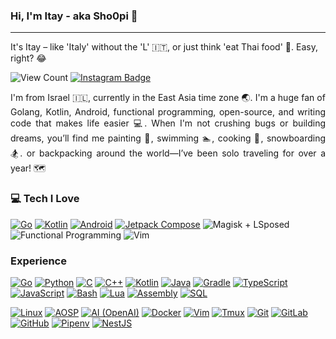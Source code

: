 ### Hi, I'm Itay - aka Sho0pi 👋

---
It's Itay – like 'Italy' without the 'L' 🇮🇹, or just think 'eat Thai food' 🍜. Easy, right? 😂

![View Count](https://komarev.com/ghpvc/?username=Sho0pi) [![Instagram Badge](https://img.shields.io/badge/itay.png-white?style=flat&logo=instagram&logoColor=e84393)](https://instagram.com/itay.png) 

<!--- [![Buy Me a Coffee Badge](https://img.shields.io/badge/Support-fedd03?style=flat&labelColor=fedd03&logo=buy-me-a-coffee&logoColor=black)](https://www.buymeacoffee.com/sho0pi) [![Ko-Fi  Badge](https://img.shields.io/badge/Support-F16061?style=flat&labelColor=F16061&logo=ko-fi&logoColor=white)](https://www.ko-fi.com/sho0pi) --->

<p align="justify"> 
I'm from Israel 🇮🇱, currently in the East Asia time zone 🌏. I'm a huge fan of Golang, Kotlin, Android, functional programming, open-source, and writing code that makes life easier 💻. When I'm not crushing bugs or building dreams, you’ll find me painting 🎨, swimming 🏊, cooking 🍳, snowboarding 🏂. or backpacking around the world—I’ve been solo traveling for over a year! 🗺️
</p>

### 💻 Tech I Love
[![Go](https://img.shields.io/badge/Go-00ADD8?style=flat&logo=go&logoColor=white)](https://github.com/Sho0pi?tab=repositories&q=&type=&language=go)
[![Kotlin](https://img.shields.io/badge/Kotlin-AF27EB?style=flat&logo=kotlin&logoColor=white)](https://github.com/Sho0pi?tab=repositories&q=&type=&language=kotlin)
[![Android](https://img.shields.io/badge/Android-3DDC84?style=flat&logo=android&logoColor=white)](https://github.com/search?q=user%3Asho0pi+language%3AKotlin+language%3AJava+&type=repositories)
[![Jetpack Compose](https://img.shields.io/badge/Jetpack_Compose-4285F4?style=flat&logo=jetpack-compose&logoColor=white)](https://github.com/search?q=user%3ASho0pi+topic%3Ajetpack-compose&type=repositories)
![Magisk + LSposed](https://img.shields.io/badge/Magisk_+_LSposed-EC6665?style=flat&logo=magisk&logoColor=white)
![Functional Programming](https://img.shields.io/badge/Functional_Programming-121011?style=flat&logo=racket&logoColor=white)
![Vim](https://img.shields.io/badge/Vim-019733?style=flat&logo=vim&logoColor=white)


### Experience
[![Go](https://img.shields.io/badge/-Go-000?logo=go)](https://github.com/Sho0pi?tab=repositories&language=go)
[![Python](https://img.shields.io/badge/-Python-000?logo=python)](https://github.com/Sho0pi?tab=repositories&language=python)
[![C](https://img.shields.io/badge/-C-000?logo=c)](https://github.com/Sho0pi?tab=repositories&language=c)
[![C++](https://img.shields.io/badge/-C++-000?logo=c%2B%2B)](https://github.com/Sho0pi?tab=repositories&language=c%2B%2B)
[![Kotlin](https://img.shields.io/badge/-Kotlin-000?logo=kotlin)](https://github.com/Sho0pi?tab=repositories&language=kotlin)
[![Java](https://img.shields.io/badge/-Java-000?logo=java)](https://github.com/Sho0pi?tab=repositories&language=java)
[![Gradle](https://img.shields.io/badge/-Gradle-000?logo=gradle)](https://github.com/Sho0pi?tab=repositories&language=groovy)
[![TypeScript](https://img.shields.io/badge/-TypeScript-000?logo=typescript)](https://github.com/Sho0pi?tab=repositories&language=typescript)
[![JavaScript](https://img.shields.io/badge/-JavaScript-000?logo=javascript)](https://github.com/Sho0pi?tab=repositories&language=javascript)
[![Bash](https://img.shields.io/badge/-Bash-000?logo=gnu-bash)](https://github.com/Sho0pi?tab=repositories&language=shell)
[![Lua](https://img.shields.io/badge/-Lua-000?logo=lua)](https://github.com/Sho0pi?tab=repositories&language=lua)
[![Assembly](https://img.shields.io/badge/-Assembly-000?logo=assemblyscript)](https://github.com/Sho0pi?tab=repositories&language=assembly)
[![SQL](https://img.shields.io/badge/-SQL-000?logo=postgresql)](https://github.com/Sho0pi?tab=repositories&language=sql)

[![Linux](https://img.shields.io/badge/-Linux-000?logo=linux)](https://www.linux.org/)
[![AOSP](https://img.shields.io/badge/-AOSP-000?logo=android)](https://cs.android.com/)
[![AI (OpenAI)](https://img.shields.io/badge/-AI-000?logo=openai)](https://openai.com/)
[![Docker](https://img.shields.io/badge/-Docker-000?logo=docker)](https://www.docker.com/)
[![Vim](https://img.shields.io/badge/-Vim-000?logo=vim)](https://www.vim.org/)
[![Tmux](https://img.shields.io/badge/-Tmux-000?logo=tmux)](https://github.com/tmux/tmux)
[![Git](https://img.shields.io/badge/-Git-000?logo=git)](https://git-scm.com/)
[![GitLab](https://img.shields.io/badge/-GitLab-000?logo=gitlab)](https://gitlab.com/Sho0pi)
[![GitHub](https://img.shields.io/badge/-GitHub-000?logo=github)](https://github.com/Sho0pi)
[![Pipenv](https://img.shields.io/badge/-Pipenv-000?logo=python)](https://pipenv.pypa.io/)
[![NestJS](https://img.shields.io/badge/-NestJS-000?logo=nestjs)](https://nestjs.com/)


<!--
**Sho0pi/sho0pi** is a ✨ _special_ ✨ repository because its `README.md` (this file) appears on your GitHub profile.

Here are some ideas to get you started:

- 🔭 I’m currently working on ...
- 🌱 I’m currently learning ...
- 👯 I’m looking to collaborate on ...
- 🤔 I’m looking for help with ...
- 💬 Ask me about ...
- 📫 How to reach me: ...
- 😄 Pronouns: ...
- ⚡ Fun fact: ...
-->
